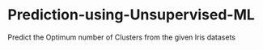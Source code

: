 # Prediction-using-Unsupervised-ML
Predict the Optimum number of Clusters from the given Iris datasets
